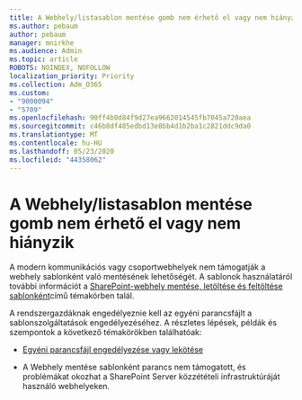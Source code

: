 ```yaml
---
title: A Webhely/listasablon mentése gomb nem érhető el vagy nem hiányzik
ms.author: pebaum
author: pebaum
manager: mnirkhe
ms.audience: Admin
ms.topic: article
ROBOTS: NOINDEX, NOFOLLOW
localization_priority: Priority
ms.collection: Adm_O365
ms.custom:
- "9000094"
- "5709"
ms.openlocfilehash: 90ff4b0d84f9d27ea9662014545fb7045a720aea
ms.sourcegitcommit: c46b8df485edbd13e8bb4d1b2ba1c2821ddc9da0
ms.translationtype: MT
ms.contentlocale: hu-HU
ms.lasthandoff: 05/23/2020
ms.locfileid: "44358062"
---
```

# <a name="save-sitelist-template-button-not-available-or-missing"></a>A Webhely/listasablon mentése gomb nem érhető el vagy nem hiányzik

A modern kommunikációs vagy csoportwebhelyek nem támogatják a webhely sablonként való mentésének lehetőségét. A sablonok használatáról további információt a [SharePoint-webhely mentése, letöltése és feltöltése sablonként](https://docs.microsoft.com/sharepoint/dev/general-development/save-download-and-upload-a-sharepoint-site-as-a-template)című témakörben talál.

A rendszergazdáknak engedélyeznie kell az egyéni parancsfájlt a sablonszolgáltatások engedélyezéséhez. A részletes lépések, példák és szempontok a következő témakörökben találhatóak:

- [Egyéni parancsfájl engedélyezése vagy lekötése](https://docs.microsoft.com/sharepoint/allow-or-prevent-custom-script)

- A Webhely mentése sablonként parancs nem támogatott, és problémákat okozhat a SharePoint Server közzétételi infrastruktúráját használó webhelyeken.


